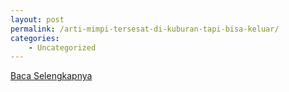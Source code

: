 ```yaml
---
layout: post
permalink: /arti-mimpi-tersesat-di-kuburan-tapi-bisa-keluar/
categories:
    - Uncategorized
---
```


[Baca Selengkapnya](/05)